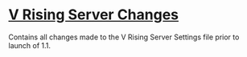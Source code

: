 # [V Rising Server Changes](https://github.com/Kithio/MD-Repo/blob/main/V%20Rising%20-%20Server%20Settings%20Changes.md)
Contains all changes made to the V Rising Server Settings file prior to launch of 1.1.
